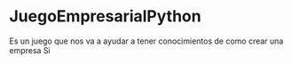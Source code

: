 # JuegoEmpresarialPython
Es un juego que nos va a ayudar a tener conocimientos de como crear una empresa 
Si
